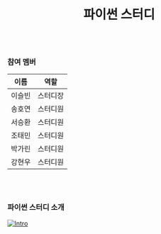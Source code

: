 <div align="center">

# 파이썬 스터디
</div>

<br></br>

### 참여 멤버

| 이름 | 역할 |
|------|------|
|이슬빈|스터디장|
|송호연|스터디원|
|서승환|스터디원|
|조태민|스터디원|
|박가린|스터디원|
|강현우|스터디원|


<br></br>

### 파이썬 스터디 소개

<a href="https://trusted-boar-4fe.notion.site/Semicolon-1bc4ba5ff9c580e48ee6d99a050c31e5?pvs=4"><img alt="Intro" src ="https://img.shields.io/badge/Notion-000000.svg?&style=for-the-badge&logo=Notion&logoColor=white"/></a>
